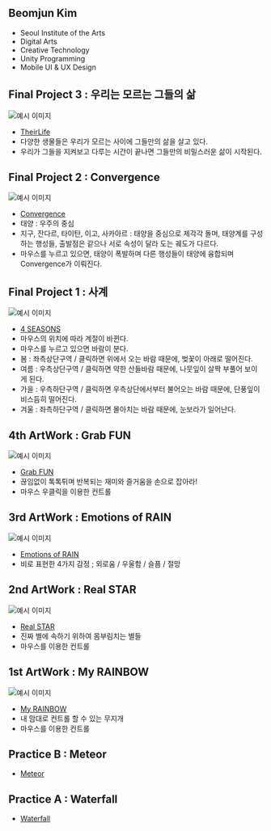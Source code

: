 ## Beomjun Kim
  * Seoul Institute of the Arts
  * Digital Arts
  * Creative Technology
  * Unity Programming
  * Mobile UI & UX Design

## Final Project 3 : 우리는 모르는 그들의 삶

![예시 이미지](./TheirLife.png)
  * [TheirLife](./TheirLife/)
  * 다양한 생물들은 우리가 모르는 사이에 그들만의 삶을 살고 있다.
  * 우리가 그들을 지켜보고 다루는 시간이 끝나면 그들만의 비밀스러운 삶이 시작된다.

## Final Project 2 : Convergence

 ![예시 이미지](./Convergence.png)
  * [Convergence](./Convergence/)
  * 태양 : 우주의 중심
  * 지구, 잔다르, 타이탄, 이고, 사카아르 : 태양을 중심으로 제각각 돌며, 태양계를 구성하는 행성들, 출발점은 같으나 서로 속성이 달라 도는 궤도가 다르다.
  * 마우스를 누르고 있으면, 태양이 폭발하며 다른 행성들이 태양에 융합되며 Convergence가 이뤄진다.

## Final Project 1 : 사계

 ![예시 이미지](./4Seasons.png)
  * [4 SEASONS](./4Seasons/)
  * 마우스의 위치에 따라 계절이 바뀐다.
  * 마우스를 누르고 있으면 바람이 분다.
  * 봄 : 좌측상단구역 / 클릭하면 위에서 오는 바람 때문에, 벚꽃이 아래로 떨어진다.
  * 여름 : 우측상단구역 / 클릭하면 약한 산들바람 때문에, 나뭇잎이 살짝 부풀어 보이게 된다.
  * 가을 : 우측하단구역 / 클릭하면 우측상단에서부터 불어오는 바람 때문에, 단풍잎이 비스듬히 떨어진다.
  * 겨울 : 좌측하단구역 / 클릭하면 몰아치는 바람 때문에, 눈보라가 일어난다.

## 4th ArtWork : Grab FUN

 ![예시 이미지](./Fun.png)
  * [Grab FUN](./Fun/)
  * 끊임없이 톡톡튀며 반복되는 재미와 즐거움을 손으로 잡아라!
  * 마우스 우클릭을 이용한 컨트롤

## 3rd ArtWork : Emotions of RAIN

 ![예시 이미지](./Rain.png)
  * [Emotions of RAIN](./Rain/)
  * 비로 표현한 4가지 감정 ; 외로움 / 우울함 / 슬픔 / 절망

## 2nd ArtWork : Real STAR

 ![예시 이미지](./Star.png)
  * [Real STAR](./Star/)
  * 진짜 별에 속하기 위하여 몸부림치는 별들
  * 마우스를 이용한 컨트롤

## 1st ArtWork : My RAINBOW

 ![예시 이미지](./Rainbow.png)
  * [My RAINBOW](./Rainbow/)
  * 내 맘대로 컨트롤 할 수 있는 무지개
  * 마우스를 이용한 컨트롤

## Practice B : Meteor
  * [Meteor](./Meteor/)

## Practice A : Waterfall
  * [Waterfall](./Waterfall/)
